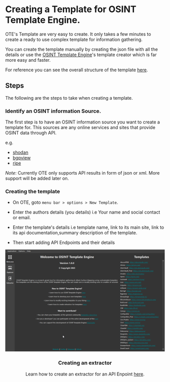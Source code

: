 # Creating a Template for OSINT Template Engine.

OTE's Template are very easy to create. It only takes a few minutes to create a ready to use complex template for information gathering.

You can create the template manually by creating the json file with all the details or use the [OSINT Template Engine](https://github.com/3nock/OTE)'s template creator which is far more easy and faster.

For reference you can see the overall structure of the template [here](TEMPLATE_STRUCTURE.md).

## Steps

The following are the steps to take when creating a template.

### Identify an OSINT information Source.

The first step is to have an OSINT information source you want to create a template for. This sources are any online services and sites that provide OSINT data through API.

e.g.
- [shodan](https://shodan.io)
- [bgpview](https://bgpview.io/)
- [ripe](https://stat.ripe.net/)

_Note_: Currently OTE only supports API results in form of json or xml. More support will be added later on.

### Creating the template

- On OTE, goto `menu bar > options > New Template`.

- Enter the authors details (you details) i.e Your name and social contact or email.

- Enter the template's details i.e template name, link to its main site, link to its api documentation,summary description of the template.

- Then start adding API Endpoints and their details

<center><img src="res/create_template.gif"><center>

### Creating an extractor

Learn how to create an extractor for an API Enpoint [here](WRITING_EXTRACTOR.md).

